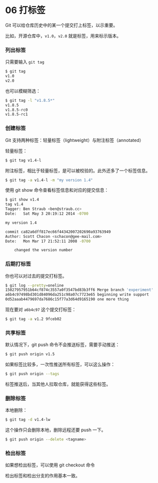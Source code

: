 # 06 打标签

Git 可以给仓库历史中的某一个提交打上标签，以示重要。

比如，开源仓库中，`v1.0`，`v2.0` 就是标签，用来标示版本。

### 列出标签

只需要输入 `git tag`

```sh
$ git tag
v1.0
v2.0
```

也可以模糊筛选：

```sh
$ git tag -l "v1.8.5*"
v1.8.5
v1.8.5-rc0
v1.8.5-rc1
```

### 创建标签

Git 支持两种标签：轻量标签（lightweight）与附注标签（annotated）

轻量标签：

```sh
$ git tag v1.4-l
```

附注标签，相比于轻量标签，是可以被校验的。此外还多了一个标签信息。

```sh
$ git tag -a v1.4-l -m "my version 1.4"
```

使用 git show 命令查看标签信息和对应的提交信息：

```sh
$ git show v1.4
tag v1.4
Tagger: Ben Straub <ben@straub.cc>
Date:   Sat May 3 20:19:12 2014 -0700

my version 1.4

commit ca82a6dff817ec66f44342007202690a93763949
Author: Scott Chacon <schacon@gee-mail.com>
Date:   Mon Mar 17 21:52:11 2008 -0700

    changed the version number
```

### 后期打标签

你也可以对过去的提交打标签。

```sh
$ git log --pretty=oneline
15027957951b64cf874c3557a0f3547bd83b3ff6 Merge branch 'experiment'
a6b4c97498bd301d84096da251c98a07c7723e65 beginning write support
0d52aaab4479697da7686c15f77a3d64d9165190 one more thing
```

现在要对 `a6b4c97` 这个提交打标签：

```sh
$ git tag -a v1.2 9fceb02
```

### 共享标签

默认情况下，git push 命令不会推送标签，需要手动推送：

```sh
$ git push origin v1.5
```

如果标签比较多，一次性推送所有标签，可以这么操作：

```sh
$ git push origin --tags
```

标签推送后，当其他人拉取仓库，就能获得这些标签。

### 删除标签

本地删除：

```sh
$ git tag -d v1.4-lw
```

这个操作只会删除本地，删除远程还要 push 一下。

```sh
$ git push origin --delete <tagname>
```

### 检出标签

如果想检出标签，可以使用 git checkout 命令

检出标签和检出分支的作用基本一致。


